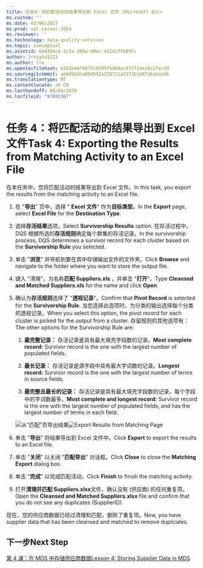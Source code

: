 ```yaml
---
title: 任务4：将匹配活动的结果导出到 Excel 文件 |Microsoft Docs
ms.custom: ''
ms.date: 03/06/2017
ms.prod: sql-server-2014
ms.reviewer: ''
ms.technology: data-quality-services
ms.topic: conceptual
ms.assetid: 644454c4-3c5a-469a-90ec-e51dc7fb99fc
author: lrtoyou1223
ms.author: lle
ms.openlocfilehash: b583e44f887fc0595fb904ec977f1de28c2fecd9
ms.sourcegitcommit: ad4d92dce894592a259721a1571b1d8736abacdb
ms.translationtype: MT
ms.contentlocale: zh-CN
ms.lasthandoff: 08/04/2020
ms.locfileid: "87691367"
---
```

# <a name="task-4-exporting-the-results-from-matching-activity-to-an-excel-file"></a><span data-ttu-id="15131-102">任务 4：将匹配活动的结果导出到 Excel 文件</span><span class="sxs-lookup"><span data-stu-id="15131-102">Task 4: Exporting the Results from Matching Activity to an Excel File</span></span>
  <span data-ttu-id="15131-103">在本任务中，您将匹配活动的结果导出到 Excel 文件。</span><span class="sxs-lookup"><span data-stu-id="15131-103">In this task, you export the results from the matching activity to an Excel file.</span></span>

1.  <span data-ttu-id="15131-104">在 "**导出**" 页中，选择 " **Excel 文件**" 作为**目标类型**。</span><span class="sxs-lookup"><span data-stu-id="15131-104">In the **Export** page, select **Excel File** for the **Destination Type**.</span></span>

2.  <span data-ttu-id="15131-105">选择**存活结果**选项。</span><span class="sxs-lookup"><span data-stu-id="15131-105">Select **Survivorship Results** option.</span></span> <span data-ttu-id="15131-106">在存活过程中，DQS 根据所选的**存活规则**确定每个群集的存活记录。</span><span class="sxs-lookup"><span data-stu-id="15131-106">In the survivorship process, DQS determines a survivor record for each cluster based on the **Survivorship Rule** you selected.</span></span>

3.  <span data-ttu-id="15131-107">单击 "**浏览**" 并导航到要在其中存储输出文件的文件夹。</span><span class="sxs-lookup"><span data-stu-id="15131-107">Click **Browse** and navigate to the folder where you want to store the output file.</span></span>

4.  <span data-ttu-id="15131-108">键入 "清理"，为名称**匹配 Suppliers.xls** ，并单击 "**打开**"。</span><span class="sxs-lookup"><span data-stu-id="15131-108">Type **Cleansed and Matched Suppliers.xls** for the name and click **Open**.</span></span>

5.  <span data-ttu-id="15131-109">确认为**存活规则**选择了 "**透视记录**"。</span><span class="sxs-lookup"><span data-stu-id="15131-109">Confirm that **Pivot Record** is selected for the **Survivorship Rule**.</span></span> <span data-ttu-id="15131-110">当您选择此选项时，为分类的输出选择每个分类的透视记录。</span><span class="sxs-lookup"><span data-stu-id="15131-110">When you select this option, the pivot record for each cluster is picked for the output from a cluster.</span></span> <span data-ttu-id="15131-111">存留规则的其他选项有：</span><span class="sxs-lookup"><span data-stu-id="15131-111">The other options for the Survivorship Rule are:</span></span>

    1.  <span data-ttu-id="15131-112">**最完整记录：** 存活记录是具有最大填充字段数的记录。</span><span class="sxs-lookup"><span data-stu-id="15131-112">**Most complete record:** Survivor record is the one with the largest number of populated fields.</span></span>

    2.  <span data-ttu-id="15131-113">**最长记录：** 存活记录是源字段中具有最大字词数的记录。</span><span class="sxs-lookup"><span data-stu-id="15131-113">**Longest record:** Survivor record is the one with the largest number of terms in source fields.</span></span>

    3.  <span data-ttu-id="15131-114">**最完整且最长的记录：** 存活记录是具有最大填充字段数的记录，每个字段中的字词数最多。</span><span class="sxs-lookup"><span data-stu-id="15131-114">**Most complete and longest record:** Survivor record is the one with the largest number of populated fields, and has the largest number of terms in each field.</span></span>

     <span data-ttu-id="15131-115">![从“匹配”页导出结果](../../2014/tutorials/media/et-exportingtheresultsfrommatoanexcelfile.jpg "从“匹配”页导出结果")</span><span class="sxs-lookup"><span data-stu-id="15131-115">![Export Results from Matching Page](../../2014/tutorials/media/et-exportingtheresultsfrommatoanexcelfile.jpg "Export Results from Matching Page")</span></span>

6.  <span data-ttu-id="15131-116">单击 "**导出**" 将结果导出到 Excel 文件中。</span><span class="sxs-lookup"><span data-stu-id="15131-116">Click **Export** to export the results to an Excel file.</span></span>

7.  <span data-ttu-id="15131-117">单击 "**关闭**" 以关闭 "**匹配导出**" 对话框。</span><span class="sxs-lookup"><span data-stu-id="15131-117">Click **Close** to close the **Matching Export** dialog box.</span></span>

8.  <span data-ttu-id="15131-118">单击 "**完成**" 以完成匹配活动。</span><span class="sxs-lookup"><span data-stu-id="15131-118">Click **Finish** to finish the matching activity.</span></span>

9. <span data-ttu-id="15131-119">打开**清理并匹配 Suppliers.xlsx**文件，确认没有 (供应商) 的任何重复项。</span><span class="sxs-lookup"><span data-stu-id="15131-119">Open the **Cleansed and Matched Suppliers.xlsx** file and confirm that you do not see any duplicates (SupplierID).</span></span>

 <span data-ttu-id="15131-120">现在，您的供应商数据已经过清理和匹配，删除了重复项。</span><span class="sxs-lookup"><span data-stu-id="15131-120">Now, you have supplier data that has been cleansed and matched to remove duplicates.</span></span>

## <a name="next-step"></a><span data-ttu-id="15131-121">下一步</span><span class="sxs-lookup"><span data-stu-id="15131-121">Next Step</span></span>
 [<span data-ttu-id="15131-122">第 4 课：在 MDS 中存储供应商数据</span><span class="sxs-lookup"><span data-stu-id="15131-122">Lesson 4: Storing Supplier Data in MDS</span></span>](../../2014/tutorials/lesson-4-storing-supplier-data-in-mds.md)


